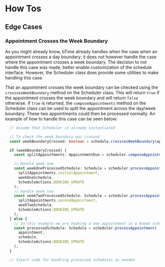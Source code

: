 # How Tos


## Edge Cases

### Appointment Crosses the Week Boundary

As you might already know, bTime already handles when the case when an appointment
crosses a day boundary; it does not however handle the case where the appointment
crosses a week boundary.  The decision to not handle this case was made, better
enable customization of the schedule interface.  However, the Scheduler class does
provide some utilities to make handling this case.

That an appointment crosses the week boundary can be checked using the `crosssesWeekBoundary`
method on the Scheduler class.  This will return `true` if the appointment crosses the week
boundary and will return `false` otherwise.  If `true` is returned, the `composeAppointments`
method on the Scheduler class can be used to split the appointment across the day/week boundary.
These two appointments could then be processed normally. An example of how to handle this case
can be seen below:

```typescript
  // Assume that Scheduler is already instantiated

  // To check the week boundary was crossed
  const weekBoundaryCrossed: boolean = schedule.crosssesWeekBoundary(appointment);

  if (weekBoundaryCrossed) {
    const splitAppointments: AppointmentDuo = scheduler.composeAppointments(appointment);

    // Handle week one
    const weekOneProcessedSchedule: Schedule = scheduler.processAppointment(
      splitAppointments.initialAppointment,
      weekOneSchedule,
      ScheduleActions.BOOKING_UPDATE
    );
    // Handle week two
    const weekTwoProcessedSchedule: Schedule = scheduler.processAppointment(
      splitAppointments.secondAppointment,
      weekTwoSchedule,
      ScheduleActions.BOOKING_UPDATE
    );
  } else {
    // In this example we are booking a new appointment in a known schedule
    const processedSchedule: Schedule = scheduler.processAppointment(
      appointment,
      schedule,
      ScheduleActions.BOOKING_UPDATE
    );
  }

  // Insert code for handling processed schedules as needed
```
